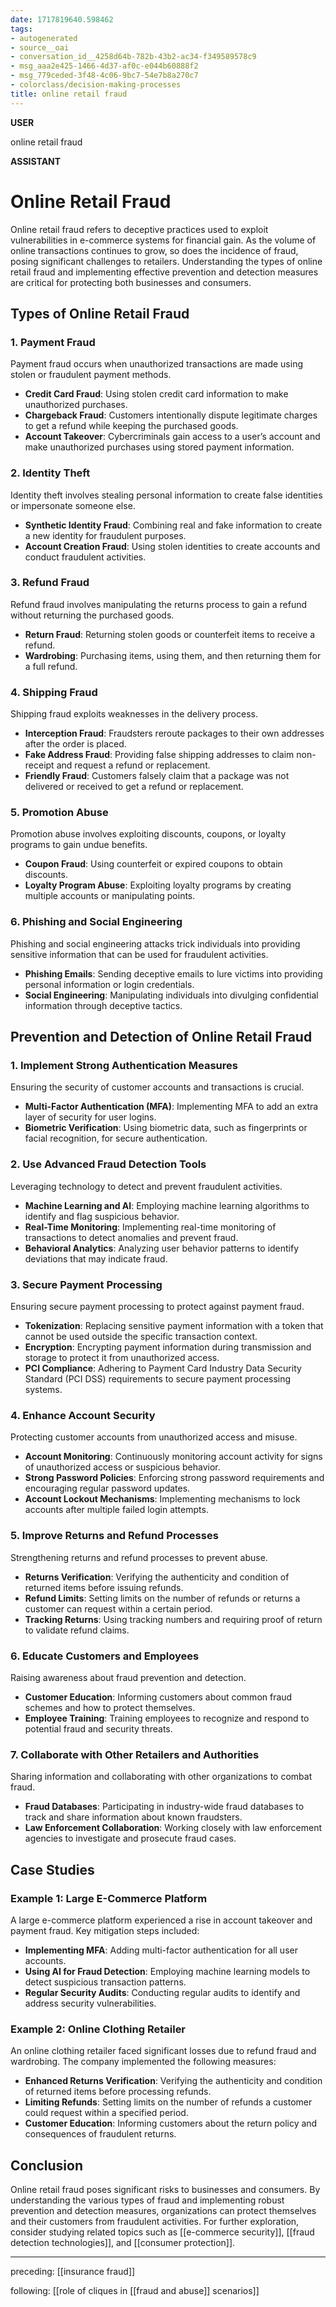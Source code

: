 ```yaml
---
date: 1717819640.598462
tags:
- autogenerated
- source__oai
- conversation_id__4258d64b-782b-43b2-ac34-f349589578c9
- msg_aaa2e425-1466-4d37-af0c-e044b60888f2
- msg_779ceded-3f48-4c06-9bc7-54e7b8a270c7
- colorclass/decision-making-processes
title: online retail fraud
---
```


**USER**

online retail fraud


**ASSISTANT**

# Online Retail Fraud

Online retail fraud refers to deceptive practices used to exploit vulnerabilities in e-commerce systems for financial gain. As the volume of online transactions continues to grow, so does the incidence of fraud, posing significant challenges to retailers. Understanding the types of online retail fraud and implementing effective prevention and detection measures are critical for protecting both businesses and consumers.

## Types of Online Retail Fraud

### 1. Payment Fraud

Payment fraud occurs when unauthorized transactions are made using stolen or fraudulent payment methods.

- **Credit Card Fraud**: Using stolen credit card information to make unauthorized purchases.
- **Chargeback Fraud**: Customers intentionally dispute legitimate charges to get a refund while keeping the purchased goods.
- **Account Takeover**: Cybercriminals gain access to a user’s account and make unauthorized purchases using stored payment information.

### 2. Identity Theft

Identity theft involves stealing personal information to create false identities or impersonate someone else.

- **Synthetic Identity Fraud**: Combining real and fake information to create a new identity for fraudulent purposes.
- **Account Creation Fraud**: Using stolen identities to create accounts and conduct fraudulent activities.

### 3. Refund Fraud

Refund fraud involves manipulating the returns process to gain a refund without returning the purchased goods.

- **Return Fraud**: Returning stolen goods or counterfeit items to receive a refund.
- **Wardrobing**: Purchasing items, using them, and then returning them for a full refund.

### 4. Shipping Fraud

Shipping fraud exploits weaknesses in the delivery process.

- **Interception Fraud**: Fraudsters reroute packages to their own addresses after the order is placed.
- **Fake Address Fraud**: Providing false shipping addresses to claim non-receipt and request a refund or replacement.
- **Friendly Fraud**: Customers falsely claim that a package was not delivered or received to get a refund or replacement.

### 5. Promotion Abuse

Promotion abuse involves exploiting discounts, coupons, or loyalty programs to gain undue benefits.

- **Coupon Fraud**: Using counterfeit or expired coupons to obtain discounts.
- **Loyalty Program Abuse**: Exploiting loyalty programs by creating multiple accounts or manipulating points.

### 6. Phishing and Social Engineering

Phishing and social engineering attacks trick individuals into providing sensitive information that can be used for fraudulent activities.

- **Phishing Emails**: Sending deceptive emails to lure victims into providing personal information or login credentials.
- **Social Engineering**: Manipulating individuals into divulging confidential information through deceptive tactics.

## Prevention and Detection of Online Retail Fraud

### 1. Implement Strong Authentication Measures

Ensuring the security of customer accounts and transactions is crucial.

- **Multi-Factor Authentication (MFA)**: Implementing MFA to add an extra layer of security for user logins.
- **Biometric Verification**: Using biometric data, such as fingerprints or facial recognition, for secure authentication.

### 2. Use Advanced Fraud Detection Tools

Leveraging technology to detect and prevent fraudulent activities.

- **Machine Learning and AI**: Employing machine learning algorithms to identify and flag suspicious behavior.
- **Real-Time Monitoring**: Implementing real-time monitoring of transactions to detect anomalies and prevent fraud.
- **Behavioral Analytics**: Analyzing user behavior patterns to identify deviations that may indicate fraud.

### 3. Secure Payment Processing

Ensuring secure payment processing to protect against payment fraud.

- **Tokenization**: Replacing sensitive payment information with a token that cannot be used outside the specific transaction context.
- **Encryption**: Encrypting payment information during transmission and storage to protect it from unauthorized access.
- **PCI Compliance**: Adhering to Payment Card Industry Data Security Standard (PCI DSS) requirements to secure payment processing systems.

### 4. Enhance Account Security

Protecting customer accounts from unauthorized access and misuse.

- **Account Monitoring**: Continuously monitoring account activity for signs of unauthorized access or suspicious behavior.
- **Strong Password Policies**: Enforcing strong password requirements and encouraging regular password updates.
- **Account Lockout Mechanisms**: Implementing mechanisms to lock accounts after multiple failed login attempts.

### 5. Improve Returns and Refund Processes

Strengthening returns and refund processes to prevent abuse.

- **Returns Verification**: Verifying the authenticity and condition of returned items before issuing refunds.
- **Refund Limits**: Setting limits on the number of refunds or returns a customer can request within a certain period.
- **Tracking Returns**: Using tracking numbers and requiring proof of return to validate refund claims.

### 6. Educate Customers and Employees

Raising awareness about fraud prevention and detection.

- **Customer Education**: Informing customers about common fraud schemes and how to protect themselves.
- **Employee Training**: Training employees to recognize and respond to potential fraud and security threats.

### 7. Collaborate with Other Retailers and Authorities

Sharing information and collaborating with other organizations to combat fraud.

- **Fraud Databases**: Participating in industry-wide fraud databases to track and share information about known fraudsters.
- **Law Enforcement Collaboration**: Working closely with law enforcement agencies to investigate and prosecute fraud cases.

## Case Studies

### Example 1: Large E-Commerce Platform

A large e-commerce platform experienced a rise in account takeover and payment fraud. Key mitigation steps included:

- **Implementing MFA**: Adding multi-factor authentication for all user accounts.
- **Using AI for Fraud Detection**: Employing machine learning models to detect suspicious transaction patterns.
- **Regular Security Audits**: Conducting regular audits to identify and address security vulnerabilities.

### Example 2: Online Clothing Retailer

An online clothing retailer faced significant losses due to refund fraud and wardrobing. The company implemented the following measures:

- **Enhanced Returns Verification**: Verifying the authenticity and condition of returned items before processing refunds.
- **Limiting Refunds**: Setting limits on the number of refunds a customer could request within a specified period.
- **Customer Education**: Informing customers about the return policy and consequences of fraudulent returns.

## Conclusion

Online retail fraud poses significant risks to businesses and consumers. By understanding the various types of fraud and implementing robust prevention and detection measures, organizations can protect themselves and their customers from fraudulent activities. For further exploration, consider studying related topics such as [[e-commerce security]], [[fraud detection technologies]], and [[consumer protection]].


---

preceding: [[insurance fraud]]  


following: [[role of cliques in [[fraud and abuse]] scenarios]]